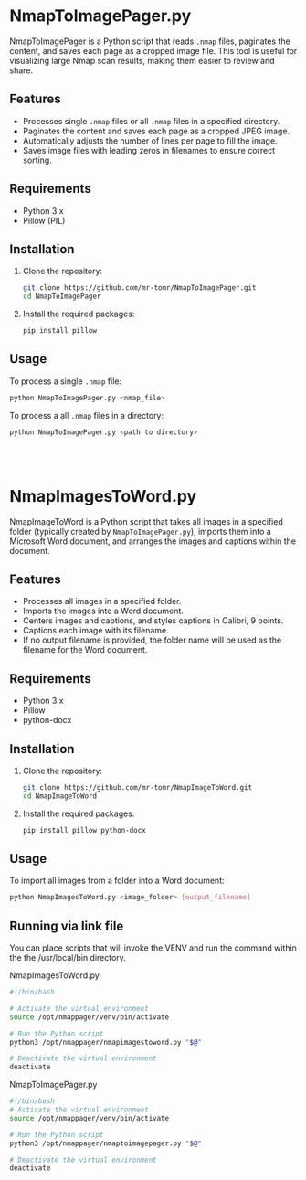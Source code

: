 # NmapToImagePager.py

NmapToImagePager is a Python script that reads `.nmap` files, paginates the content, and saves each page as a cropped image file. This tool is useful for visualizing large Nmap scan results, making them easier to review and share.

## Features

- Processes single `.nmap` files or all `.nmap` files in a specified directory.
- Paginates the content and saves each page as a cropped JPEG image.
- Automatically adjusts the number of lines per page to fill the image.
- Saves image files with leading zeros in filenames to ensure correct sorting.

## Requirements

- Python 3.x
- Pillow (PIL)

## Installation

1. Clone the repository:
    ```bash
    git clone https://github.com/mr-tomr/NmapToImagePager.git
    cd NmapToImagePager
    ```

2. Install the required packages:
    ```bash
    pip install pillow
    ```

## Usage

To process a single `.nmap` file:
```bash
python NmapToImagePager.py <nmap_file>
```

To process a all `.nmap` files in a directory:
```bash
python NmapToImagePager.py <path to directory>
```

<br><br>   
# NmapImagesToWord.py

NmapImageToWord is a Python script that takes all images in a specified folder (typically created by `NmapToImagePager.py`), imports them into a Microsoft Word document, and arranges the images and captions within the document.

## Features

- Processes all images in a specified folder.
- Imports the images into a Word document.
- Centers images and captions, and styles captions in Calibri, 9 points.
- Captions each image with its filename.
- If no output filename is provided, the folder name will be used as the filename for the Word document.

## Requirements

- Python 3.x
- Pillow
- python-docx

## Installation

1. Clone the repository:
    ```bash
    git clone https://github.com/mr-tomr/NmapImageToWord.git
    cd NmapImageToWord
    ```

2. Install the required packages:
    ```bash
    pip install pillow python-docx
    ```
  
## Usage

To import all images from a folder into a Word document:
```bash
python NmapImagesToWord.py <image_folder> [output_filename]
```

## Running via link file

You can place scripts that will invoke the VENV and run the command within the the /usr/local/bin directory.

NmapImagesToWord.py

```bash
#!/bin/bash

# Activate the virtual environment
source /opt/nmappager/venv/bin/activate

# Run the Python script
python3 /opt/nmappager/nmapimagestoword.py "$@"

# Deactivate the virtual environment
deactivate

```

NmapToImagePager.py

```bash
#!/bin/bash
# Activate the virtual environment
source /opt/nmappager/venv/bin/activate

# Run the Python script
python3 /opt/nmappager/nmaptoimagepager.py "$@"

# Deactivate the virtual environment
deactivate

```
